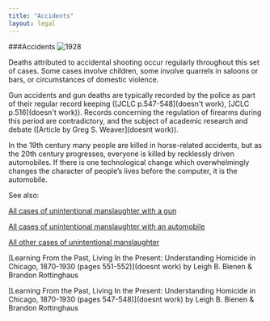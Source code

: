 ```yaml
---
title: "Accidents"
layout: legal
---
```


###Accidents
![1928]()

Deaths attributed to accidental shooting occur regularly throughout this set of cases. Some cases involve children, some involve quarrels in saloons or bars, or circumstances of domestic violence.

Gun accidents and gun deaths are typically recorded by the police as part of their regular record keeping ([JCLC p.547-548](doesn't work), [JCLC p.516](doesn't work)). Records concerning the regulation of firearms during this period are contradictory, and the subject of academic research and debate ([Article by Greg S. Weaver](doesnt work)).

In the 19th century many people are killed in horse-related accidents, but as the 20th century progresses, everyone is killed by recklessly driven automobiles. If there is one technological change which overwhelmingly changes the character of people’s lives before the computer, it is the automobile.

See also:

[All cases of unintentional manslaughter with a gun](/database/?backToResults=1&kindman=2&page=1)

[All cases of unintentional manslaughter with an automobile](/database/?backToResults=1&kindman=1&page=1)

[All other cases of unintentional manslaughter](/database/?backToResults=1&kindman=3&page=1)

[Learning From the Past, Living In the Present: Understanding Homicide in Chicago, 1870-1930 (pages 551-552)](doesnt work) by Leigh B. Bienen & Brandon Rottinghaus

[Learning From the Past, Living In the Present: Understanding Homicide in Chicago, 1870-1930 (pages 547-548)](doesnt work) by Leigh B. Bienen & Brandon Rottinghaus
